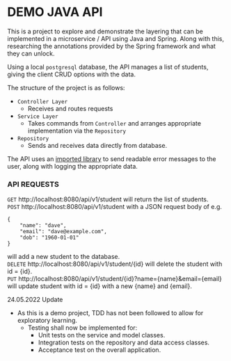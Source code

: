 # DEMO JAVA API #

This is a project to explore and demonstrate the layering that can be implemented in a microservice / API using Java and
Spring. Along with this, researching the annotations provided by the Spring framework and what they can unlock.

Using a local `postgresql` database, the API manages a list of students, giving the client CRUD options with the data.

The structure of the project is as follows:

* `Controller Layer`
    * Receives and routes requests
* `Service Layer`
    * Takes commands from `Controller` and arranges appropriate implementation via the `Repository`
* `Repository`
    * Sends and receives data directly from database.

The API uses an [imported library](https://github.com/wimdeblauwe/error-handling-spring-boot-starter) to send readable
error messages to the user, along with logging the appropriate data.

### API REQUESTS ###

`GET`
http://localhost:8080/api/v1/student will return the list of students. <BR>
`POST` http://localhost:8080/api/v1/student with a JSON request body of e.g.

``` 
{
    "name": "dave",
    "email": "dave@example.com",
    "dob": "1960-01-01"
}
```

will add a new student to the database. <BR>
`DELETE` http://localhost:8080/api/v1/student/{id} will delete the student with id = {id}. <BR>
`PUT` http://localhost:8080/api/v1/student/{id}?name={name}&email={email} will update student with id = {id} with a new
{name} and {email}. 

24.05.2022 Update

* As this is a demo project, TDD has not been followed to allow for exploratory learning.
    * Testing shall now be implemented for:
        * Unit tests on the service and model classes.
        * Integration tests on the repository and data access classes.
        * Acceptance test on the overall application.